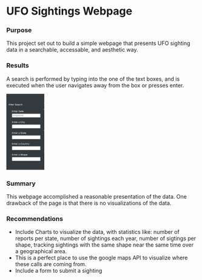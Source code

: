 # UFO Sightings Webpage

### Purpose
This project set out to build a simple webpage that presents UFO sighting data in a searchable, accessable, and aesthetic way. 

### Results
A search is performed by typing into the one of the text boxes, and is executed when the user navigates away from the box or presses enter.


<img src="static/images/Screen%20Shot%202022-11-16%20at%201.02.20%20PM.png" alt="screenshot" width="100" height = "200"/>

### Summary
This webpage accomplished a reasonable presentation of the data. One drawback of the page is that there is no visualizations of the data.
### Recommendations 

- Include Charts to visualize the data, with statistics like:
 number of reports per state, number of sightings each year, number of sigtings per shape, tracking sightings with the same shape near the same time over a geographical area.
 - This is a perfect place to use the google maps API to visualize where these calls are coming from. 
 - Include a form to submit a sighting
